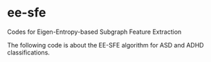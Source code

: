 # ee-sfe
Codes for Eigen-Entropy-based Subgraph Feature Extraction

The following code is about the EE-SFE algorithm for ASD and ADHD classifications. 


